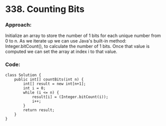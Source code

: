 # 338. Counting Bits

### Approach:
Initialize an array to store the number of 1 bits for each unique number from 0 to n. As we iterate up we can use Java's built-in method: Integer.bitCount(), to calculate the number of 1 bits. Once that value is computed we can set the array at index i to that value.

### Code:
```
class Solution {
    public int[] countBits(int n) {
        int[] result = new int[n+1];
        int i = 0;
        while (i <= n) {
            result[i] = (Integer.bitCount(i));
            i++;
        }
        return result;
    }
}
```